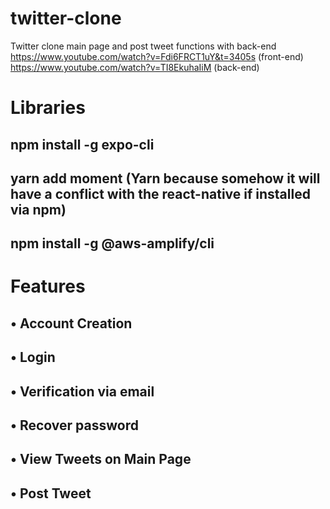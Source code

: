 # twitter-clone
Twitter clone main page and post tweet functions with back-end <br>
https://www.youtube.com/watch?v=Fdi6FRCT1uY&t=3405s (front-end) <br>
https://www.youtube.com/watch?v=TI8EkuhaIiM (back-end)
# Libraries
## npm install -g expo-cli
## yarn add moment (Yarn because somehow it will have a conflict with the react-native if installed via npm)
## npm install -g @aws-amplify/cli
# Features
## • Account Creation
## • Login
## • Verification via email
## • Recover password
## • View Tweets on Main Page
## • Post Tweet
